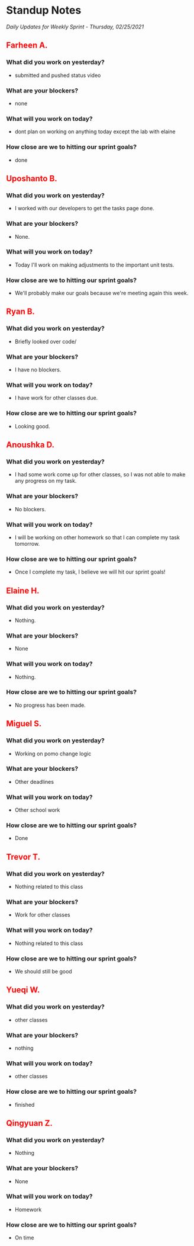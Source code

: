 # Standup Notes

_Daily Updates for Weekly Sprint - Thursday, 02/25/2021_

## <span style="color: red;">Farheen A.</span>

### What did you work on yesterday?

- submitted and pushed status video

### What are your blockers?

- none

### What will you work on today?

- dont plan on working on anything today except the lab with elaine

### How close are we to hitting our sprint goals?

- done

## <span style="color: red;">Uposhanto B.</span>

### What did you work on yesterday?

- I worked with our developers to get the tasks page done.

### What are your blockers?

- None.

### What will you work on today?

- Today I'll work on making adjustments to the important unit tests.

### How close are we to hitting our sprint goals?

- We'll probably make our goals because we're meeting again this week.

## <span style="color: red;">Ryan B.</span>

### What did you work on yesterday?

- Briefly looked over code/

### What are your blockers?

- I have no blockers.

### What will you work on today?

- I have work for other classes due.

### How close are we to hitting our sprint goals?

- Looking good.

## <span style="color: red;">Anoushka D.</span>

### What did you work on yesterday?

- I had some work come up for other classes, so I was not able to make any progress on my task.

### What are your blockers?

- No blockers.

### What will you work on today?

- I will be working on other homework so that I can complete my task tomorrow.

### How close are we to hitting our sprint goals?

- Once I complete my task, I believe we will hit our sprint goals!

## <span style="color: red;">Elaine H.</span>

### What did you work on yesterday?

- Nothing.

### What are your blockers?

- None

### What will you work on today?

- Nothing.

### How close are we to hitting our sprint goals?

- No progress has been made.

## <span style="color: red;">Miguel S.</span>

### What did you work on yesterday?

- Working on pomo change logic

### What are your blockers?

- Other deadlines

### What will you work on today?

- Other school work

### How close are we to hitting our sprint goals?

- Done

## <span style="color: red;">Trevor T.</span>

### What did you work on yesterday?

- Nothing related to this class

### What are your blockers?

- Work for other classes

### What will you work on today?

- Nothing related to this class

### How close are we to hitting our sprint goals?

- We should still be good

## <span style="color: red;">Yueqi W.</span>

### What did you work on yesterday?

- other classes

### What are your blockers?

- nothing

### What will you work on today?

- other classes

### How close are we to hitting our sprint goals?

- finished

## <span style="color: red;">Qingyuan Z.</span>

### What did you work on yesterday?

- Nothing

### What are your blockers?

- None

### What will you work on today?

- Homework

### How close are we to hitting our sprint goals?

- On time
